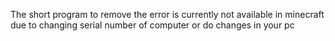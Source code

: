 The short program to remove the error is currently not available in minecraft due to changing serial number of computer or do changes in your pc
